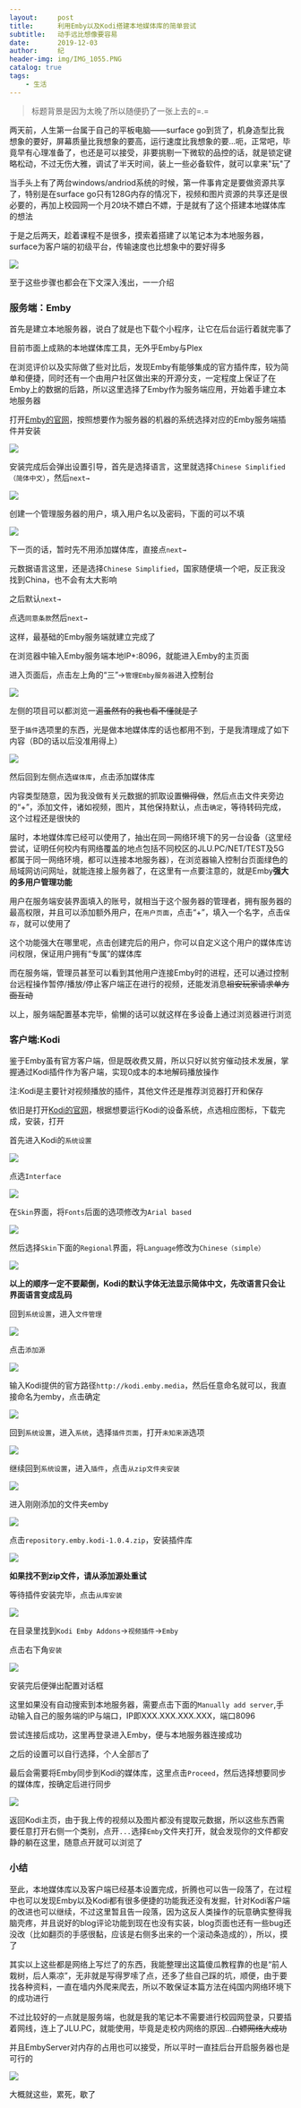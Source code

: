 ```yaml
---
layout:     post
title:      利用Emby以及Kodi搭建本地媒体库的简单尝试
subtitle:   动手远比想像要容易
date:       2019-12-03
author:     纪
header-img: img/IMG_1055.PNG
catalog: true
tags:
    - 生活
---
```


>标题背景是因为太晚了所以随便扔了一张上去的=.=

两天前，人生第一台属于自己的平板电脑——surface go到货了，机身造型比我想象的要好，屏幕质量比我想象的要高，运行速度比我想象的要...呃，正常吧，毕竟早有心理准备了，也还是可以接受，非要挑剔一下微软的品控的话，就是锁定键略松动，不过无伤大雅，调试了半天时间，装上一些必备软件，就可以拿来"玩"了

当手头上有了两台windows/andriod系统的时候，第一件事肯定是要做资源共享了，特别是在surface go只有128G内存的情况下，视频和图片资源的共享还是很必要的，再加上校园网一个月20块不嫖白不嫖，于是就有了这个搭建本地媒体库的想法

于是之后两天，趁着课程不是很多，摸索着搭建了以笔记本为本地服务器，surface为客户端的初级平台，传输速度也比想象中的要好得多

![](https://raw.githubusercontent.com/NoordZeedebuTirpitz/pic/master/IMG_1076.JPG)

至于这些步骤也都会在下文深入浅出，一一介绍

### 服务端：Emby

首先是建立本地服务器，说白了就是也下载个小程序，让它在后台运行着就完事了

目前市面上成熟的本地媒体库工具，无外乎Emby与Plex

在浏览评价以及实际做了些对比后，发现Emby有能够集成的官方插件库，较为简单和便捷，同时还有一个由用户社区做出来的开源分支，一定程度上保证了在Emby上的数据的后路，所以这里选择了Emby作为服务端应用，开始着手建立本地服务器

打开[Emby的官网](https://emby.media/download.html)，按照想要作为服务器的机器的系统选择对应的Emby服务端插件并安装

![](https://raw.githubusercontent.com/NoordZeedebuTirpitz/pic/master/Emby%20Server%20for%20Windows%20-%20Google%20Chrome%202019_12_2%2012_41_43.png)

安装完成后会弹出设置引导，首先是选择语言，这里就选择`Chinese Simplified（简体中文）`，然后`next→`

![](https://raw.githubusercontent.com/NoordZeedebuTirpitz/pic/master/Emby%20Server%20for%20Windows%20-%20Google%20Chrome%202019_12_2%2012_46_03.png)

创建一个管理服务器的用户，填入用户名以及密码，下面的可以不填

![](https://raw.githubusercontent.com/NoordZeedebuTirpitz/pic/master/Emby%20-%20Google%20Chrome%202019_12_3%2020_48_19.png)

下一页的话，暂时先不用添加媒体库，直接点`next→`

元数据语言这里，还是选择`Chinese Simplified`，国家随便填一个吧，反正我没找到China，也不会有太大影响

之后默认`next→`

点选`同意条款`然后`next→`

这样，最基础的Emby服务端就建立完成了

在浏览器中输入Emby服务端本地IP+:8096，就能进入Emby的主页面

进入页面后，点击左上角的“三”→`管理Emby服务器`进入控制台

![](https://raw.githubusercontent.com/NoordZeedebuTirpitz/pic/master/%E6%8E%A7%E5%88%B6%E5%8F%B0%20-%20Google%20Chrome%202019_12_3%2023_51_19.png)

左侧的项目可以都浏览一遍~~虽然有的我也看不懂就是了~~

至于`插件`选项里的东西，光是做本地媒体库的话也都用不到，于是我清理成了如下内容（BD的话以后没准用得上）

![](https://raw.githubusercontent.com/NoordZeedebuTirpitz/pic/master/555.png)

然后回到左侧点选`媒体库`，点击添加媒体库

内容类型随意，因为我没做有关元数据的抓取设置~~懒得做~~，然后点击文件夹旁边的“+”，添加文件，诸如视频，图片，其他保持默认，点击`确定`，等待转码完成，这个过程还是很快的

届时，本地媒体库已经可以使用了，抽出在同一网络环境下的另一台设备（这里经尝试，证明任何校内有网络覆盖的地点包括不同校区的JLU.PC/NET/TEST及5G都属于同一网络环境，都可以连接本地服务器），在浏览器输入控制台页面绿色的局域网访问网址，就能连接上服务器了，在这里有一点要注意的，就是Emby**强大的多用户管理功能**

用户在服务端安装界面填入的账号，就相当于这个服务器的管理者，拥有服务器的最高权限，并且可以添加额外用户，在`用户页面`，点击“+”，填入一个名字，点击`保存`，就可以使用了

这个功能强大在哪里呢，点击创建完后的用户，你可以自定义这个用户的媒体库访问权限，保证用户拥有“专属”的媒体库

而在服务端，管理员甚至可以看到其他用户连接Emby时的进程，还可以通过控制台远程操作暂停/播放/停止客户端正在进行的视频，还能发消息~~祖安玩家请求单方面互动~~

以上，服务端配置基本完毕，偷懒的话可以就这样在多设备上通过浏览器进行浏览

### 客户端:Kodi

鉴于Emby虽有官方客户端，但是既收费又屑，所以只好以贫穷催动技术发展，掌握通过Kodi插件作为客户端，实现0成本的本地解码播放操作

注:Kodi是主要针对视频播放的插件，其他文件还是推荐浏览器打开和保存

依旧是打开[Kodi的官网](https://kodi.tv/)，根据想要运行Kodi的设备系统，点选相应图标，下载完成，安装，打开

首先进入Kodi的`系统设置`

![](https://raw.githubusercontent.com/Pockies/pic/master/741f9461ly1g1cyrpmvvnj216a0nr1kx.jpg)

点选`Interface`

![](https://raw.githubusercontent.com/Pockies/pic/master/741f9461ly1g1cyroa1l6j216a0npkg5.jpg)

在`Skin`界面，将`Fonts`后面的选项修改为`Arial based`

![](https://raw.githubusercontent.com/Pockies/pic/master/741f9461ly1g1cyrr33t1j216a0nq1kx.jpg)

然后选择`Skin`下面的`Regional`界面，将`Language`修改为`Chinese（simple）`

![](https://raw.githubusercontent.com/Pockies/pic/master/741f9461ly1g1cyro61wlj216a0nmhdh.jpg)

**以上的顺序一定不要颠倒，Kodi的默认字体无法显示简体中文，先改语言只会让界面语言变成乱码**

回到`系统设置`，进入`文件管理`

![](https://raw.githubusercontent.com/Pockies/pic/master/741f9461ly1g1cyrpj1myj216a0nmha5.jpg)

点击`添加源`

![](https://raw.githubusercontent.com/Pockies/pic/master/741f9461ly1g1cyroa1q3j216a0ntk6a.jpg)

输入Kodi提供的官方路径`http://kodi.emby.media`，然后任意命名就可以，我直接命名为emby，点击确定

![](https://raw.githubusercontent.com/Pockies/pic/master/741f9461ly1g1cyrnwjkxj216a0nktcx.jpg)

回到`系统设置`，进入`系统`，选择`插件页面`，打开`未知来源`选项

![](https://raw.githubusercontent.com/Pockies/pic/master/741f9461ly1g1cyrpn0emj216a0nmhd1.jpg)

继续回到`系统设置`，进入`插件`，点击`从zip文件夹安装`

![](https://raw.githubusercontent.com/Pockies/pic/master/741f9461ly1g1cyz9m5dmj21480nle08.jpg)

进入刚刚添加的文件夹emby

![](https://raw.githubusercontent.com/Pockies/pic/master/741f9461ly1g1cyz9d0hvj216a0nodmf.jpg)

点击`repository.emby.kodi-1.0.4.zip`，安装插件库

![](https://raw.githubusercontent.com/Pockies/pic/master/741f9461ly1g1cyz9cx5sj216a0npgrv.jpg)

**如果找不到zip文件，请从添加源处重试**

等待插件安装完毕，点击`从库安装`

![](https://raw.githubusercontent.com/Pockies/pic/master/741f9461ly1g1cyza41spj216a0nsb0e.jpg)

在目录里找到`Kodi Emby Addons`→`视频插件`→`Emby`

点击右下角`安装`

![](https://raw.githubusercontent.com/Pockies/pic/master/741f9461ly1g1cyza7t71j216a0noaz7.jpg)

安装完后便弹出配置对话框

这里如果没有自动搜索到本地服务器，需要点击下面的`Manually add server`,手动输入自己的服务端的IP与端口，IP即XXX.XXX.XXX.XXX，端口8096

尝试连接后成功，这里再登录进入Emby，便与本地服务器连接成功

之后的设置可以自行选择，个人全部`否`了

最后会需要将Emby同步到Kodi的媒体库，这里点击`Proceed`，然后选择想要同步的媒体库，按确定后进行同步

![](https://raw.githubusercontent.com/Pockies/pic/master/741f9461ly1g1cyz9n5tej216a0no4as.jpg)

返回Kodi主页，由于我上传的视频以及图片都没有提取元数据，所以这些东西需要任意打开右侧一个类别，点开`...`选择`Emby`文件夹打开，就会发现你的文件都安静的躺在这里，随意点开就可以浏览了

### 小结

至此，本地媒体库以及客户端已经基本设置完成，折腾也可以告一段落了，在过程中也可以发现Emby以及Kodi都有很多便捷的功能我还没有发掘，针对Kodi客户端的改进也可以继续，不过这里暂且告一段落，因为这反人类操作的玩意确实整得我脑壳疼，并且说好的blog评论功能到现在也没有实装，blog页面也还有一些bug还没改（比如翻页的手感很黏，应该是右侧多出来的一个滚动条造成的），所以，摸了

其实以上这些都是网络上写烂了的东西，我能整理出这篇傻瓜教程靠的也是“前人栽树，后人乘凉”，无非就是写得罗嗦了点，还多了些自己踩的坑，顺便，由于要找各种资料，一直在墙内外爬来爬去，所以不敢保证本篇方法在纯国内网络环境下的成功进行

不过比较好的一点就是服务端，也就是我的笔记本不需要进行校园网登录，只要插着网线，连上了JLU.PC，就能使用，毕竟是走校内网络的原因...~~白嫖网络大成功~~

并且EmbyServer对内存的占用也可以接受，所以平时一直挂后台开启服务器也是可行的

![](https://raw.githubusercontent.com/NoordZeedebuTirpitz/pic/master/277.PNG)

大概就这些，累死，歇了
